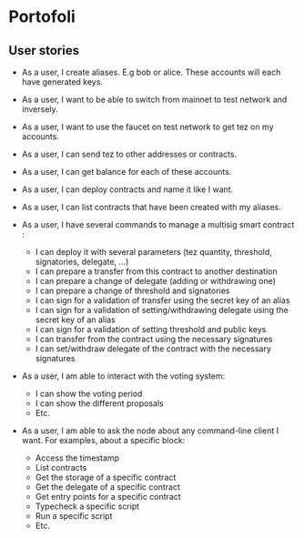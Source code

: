 # Portofoli

## User stories

- As a user, I create aliases. E.g bob or alice. These accounts will each have generated keys.  
- As a user, I want to be able to switch from mainnet to test network and inversely.
- As a user, I want to use the faucet on test network to get tez on my accounts.
- As a user, I can send tez to other addresses or contracts.
- As a user, I can get balance for each of these accounts.
- As a user, I can deploy contracts and name it like I want.
- As a user, I can list contracts that have been created with my aliases.  

- As a user, I have several commands to manage a multisig smart contract :
	- I can deploy it with several parameters (tez quantity, threshold, signatories, delegate, ...)
	- I can prepare a transfer from this contract to another destination
	- I can prepare a change of delegate (adding or withdrawing one)
	- I can prepare a change of threshold and signatories
	- I can sign for a validation of transfer using the secret key of an alias
	- I can sign for a validation of setting/withdrawing delegate using the secret key of an alias
	- I can sign for a validation of setting threshold and public keys
	- I can transfer from the contract using the necessary signatures
	- I can set/withdraw delegate of the contract with the necessary signatures
	
- As a user, I am able to interact with the voting system:
	- I can show the voting period
	- I can show the different proposals
	- Etc.

- As a user, I am able to ask the node about any command-line client I want. For examples, about a specific block:
	- Access the timestamp
	- List contracts
	- Get the storage of a specific contract
	- Get the delegate of a specific contract
	- Get entry points for a specific contract
	- Typecheck a specific script
	- Run a specific script
	- Etc.



